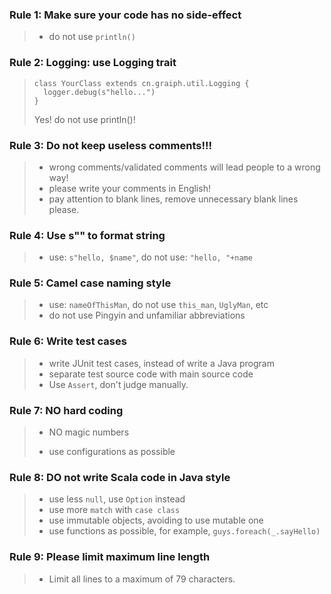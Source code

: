### Rule 1: Make sure your code has no side-effect
> * do not use `println()`

### Rule 2: Logging: use Logging trait
>
> ```
> class YourClass extends cn.graiph.util.Logging {
>   logger.debug(s"hello...")
> }
> ```
> Yes! do not use println()!

### Rule 3: Do not keep useless comments!!!
> * wrong comments/validated comments will lead people to a wrong way!
> * please write your comments in English!
> * pay attention to blank lines, remove unnecessary blank lines please.

### Rule 4: Use s"" to format string
> * use: `s"hello, $name"`, do not use: `"hello, "+name`

### Rule 5: Camel case naming style
> * use: `nameOfThisMan`, do not use `this_man`, `UglyMan`, etc
> * do not use Pingyin and unfamiliar abbreviations

### Rule 6: Write test cases
> * write JUnit test cases, instead of write a Java program
> * separate test source code with main source code
> * Use `Assert`, don't judge manually. 

### Rule 7: NO hard coding
> * NO magic numbers
> 
> * use configurations as possible

### Rule 8: DO not write Scala code in Java style
> * use less `null`, use `Option` instead
> * use more `match` with `case class`
> * use immutable objects, avoiding to use mutable one
> * use functions as possible, for example, `guys.foreach(_.sayHello)`

### Rule 9: Please limit maximum line length

> * Limit all lines to a maximum of 79 characters.
